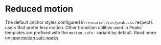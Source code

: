 # Reduced motion

The default anchor styles configured in `resources/css/peak.css` respects users that prefer less motion. Other transition utilities used in Peaks' templates are prefixed with the `motion-safe:` variant by default. Read more on [how motion safe works](https://tailwindcss.com/docs/hover-focus-and-other-states#motion-safe).
